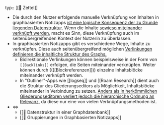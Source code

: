 typ:: [[📗 Zettel]]

- Die durch den Nutzer erfolgende manuelle Verknüpfung von Inhalten in graphbasierten Notizapps [ist eine logische Konsequenz der zu Grunde liegenden Datenstruktur](((61542233-06ad-45e2-93e4-4f1ebac5ad19))). Wenn die Inhalte [sowieso miteinander verknüpft werden](((61541fa5-a199-4394-8a85-bdba147b4d61))), macht es Sinn, diese Verknüpfung auch im seitenübergreifenden Kontext der Nutzerin zu überlassen.
- In graphbasierten Notizapps gibt es verschiedene Wege, Inhalte zu verknüpfen. Diese auch seitenübergreifend möglichen [Verlinkungen definieren die inhaltliche Struktur des Graphs.](((6154386b-dcd4-44f8-951a-b71bc45e34e9)))
	- Bidirektionale Verlinkungen können beispielsweise in der Form von ``[[Backlinks]]`` erfolgen, die Seiten miteinander verknüpfen. Weiter können durch \(([[Blockreferenzen]])) einzelne Inhaltsblöcke miteinander verknüpft werden.
	- In "Outliner"-Apps wie [[logseq]] und [[Roam Research]] dient auch die Struktur des Gliederungseditors als Möglichkeit, Inhaltsblöcke miteinander in Verbindung zu setzen.
	  [Anders als in herkömmlichen Gliederungseditoren verliert jedoch die hierarchische Ordnung an Relevanz](((615438ab-e00c-4df6-9616-1619a33825df))), da diese nur eine von vielen Verknüpfungsmethoden ist.
- <=>
	- [[📗 Datenstruktur in einer Graphdatenbank]]
	- [[📗 Gruppierungen in Graphbasierten Notizapps]]
